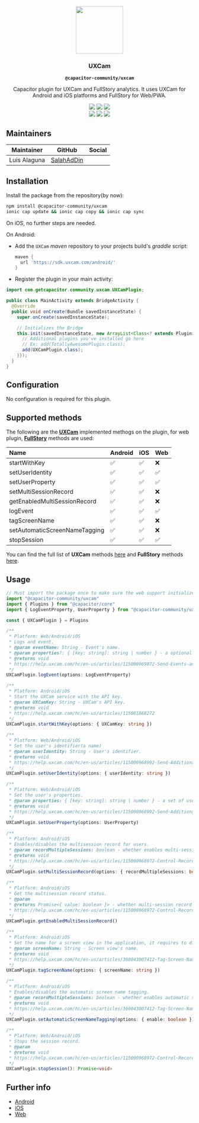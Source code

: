 <p align="center"><br><img src="https://user-images.githubusercontent.com/236501/85893648-1c92e880-b7a8-11ea-926d-95355b8175c7.png" width="128" height="128" /></p>
<h3 align="center">UXCam</h3>
<p align="center"><strong><code>@capacitor-community/uxcam</code></strong></p>
<p align="center">
  Capacitor plugin for UXCam and FullStory analytics. It uses UXCam for Android and iOS platforms and FullStory for Web/PWA.
</p>


<p align="center">
  <img src="https://img.shields.io/maintenance/yes/2021?style=flat-square" />
  <a href="https://github.com/capacitor-community/uxcam/actions?query=workflow%3A%22CI%22"><img src="https://img.shields.io/github/workflow/status/capacitor-community/uxcam/CI?style=flat-square" /></a>
  <a href="https://www.npmjs.com/package/@capacitor-community/uxcam"><img src="https://img.shields.io/npm/l/@capacitor-community/uxcam?style=flat-square" /></a>
<br>
  <a href="https://www.npmjs.com/package/@capacitor-community/uxcam"><img src="https://img.shields.io/npm/dw/@capacitor-community/uxcam?style=flat-square" /></a>
  <a href="https://www.npmjs.com/package/@capacitor-community/uxcam"><img src="https://img.shields.io/npm/v/@capacitor-community/uxcam?style=flat-square" /></a>
<!-- ALL-CONTRIBUTORS-BADGE:START - Do not remove or modify this section -->
<a href="#contributors-"><img src="https://img.shields.io/badge/all%20contributors-0-orange?style=flat-square" /></a>
<!-- ALL-CONTRIBUTORS-BADGE:END -->
</p>


## Maintainers

| Maintainer   | GitHub                                       | Social |
| ------------ | -------------------------------------------- | ------ |
| Luis Alaguna | [SalahAdDin](https://github.com/SalahAdDin/) |        |

## Installation

Install the package from the repository(by now):

```bash
npm install @capacitor-community/uxcam
ionic cap update && ionic cap copy && ionic cap sync 
```

On iOS, no further steps are needed.

On Android:

* Add the `UXCam` *maven* repository to your projects build's *graddle* script:

  ```gradle
  maven {
  	url 'https://sdk.uxcam.com/android/'
  }
  ```

* Register the plugin in your main activity:

```java
import com.getcapacitor.community.uxcam.UXCamPlugin;

public class MainActivity extends BridgeActivity {
  @Override
  public void onCreate(Bundle savedInstanceState) {
    super.onCreate(savedInstanceState);

    // Initializes the Bridge
    this.init(savedInstanceState, new ArrayList<Class<? extends Plugin>>() {{
      // Additional plugins you've installed go here
      // Ex: add(TotallyAwesomePlugin.class);
      add(UXCamPlugin.class);
    }});
  }
}
```

## Configuration

No configuration is required for this plugin.

## Supported methods

The following are the [**UXCam**](https://uxcam.com/) implemented methogs on the plugin, for web plugin, **[FullStory](https://www.fullstory.com/)** methods are used:

| Name                          | Android | iOS  | Web  |
| :---------------------------- | :------ | :--- | :--- |
| startWithKey                  | ✅       | ✅    | ❌    |
| setUserIdentity               | ✅       | ✅    | ✅    |
| setUserProperty               | ✅       | ✅    | ✅    |
| setMultiSessionRecord         | ✅       | ✅    | ❌    |
| getEnabledMultiSessionRecord  | ✅       | ✅    | ❌    |
| logEvent                      | ✅       | ✅    | ✅    |
| tagScreenName                 | ✅       | ✅    | ❌    |
| setAutomaticScreenNameTagging | ✅       | ✅    | ❌    |
| stopSession                   | ✅       | ✅    | ✅    |

You can find the full list of **UXCam** methods [here](https://help.uxcam.com/hc/en-us/categories/115000129131-Developer-Guide) and **FullStory** methods [here](https://developer.fullstory.com/introduction).

## Usage

```typescript
// Must import the package once to make sure the web support initializes
import "@capacitor-community/uxcam"
import { Plugins } from "@capacitor/core"
import { LogEventProperty, UserProperty } from "@capacitor-community/uxcam"

const { UXCamPlugin } = Plugins

/**
 * Platform: Web/Android/iOS
 * Logs and event.
 * @param eventName: String - Event's name.
 * @param properties?: { [key: string]: string | number } - a optional set of event's properties to include in the log.
 * @returns void
 * https://help.uxcam.com/hc/en-us/articles/115000969072-Send-Events-and-Properties
 */
UXCamPlugin.logEvent(options: LogEventProperty)

/**
 * Platform: Android/iOS
 * Start the UXCam service with the API key.
 * @param UXCamKey: String - UXCam's API key.
 * @returns void
 * https://help.uxcam.com/hc/en-us/articles/115001868272
 */
UXCamPlugin.startWithKey(options: { UXCamKey: string })

/**
 * Platform: Web/Android/iOS
 * Set the user's identifier(a name)
 * @param userIdentity: String - User's identifier.
 * @returns void
 * https://help.uxcam.com/hc/en-us/articles/115000968992-Send-Additional-User-Information
 */
UXCamPlugin.setUserIdentity(options: { userIdentity: string })

/**
 * Platform: Web/Android/iOS
 * Set the user's properties.
 * @param properties: { [key: string]: string | number } - a set of user's properties(as email, phone, age, etc.).
 * @returns void
 * https://help.uxcam.com/hc/en-us/articles/115000968992-Send-Additional-User-Information
 */
UXCamPlugin.setUserProperty(options: UserProperty)

/**
 * Platform: Android/iOS
 * Enables/disables the multisession record for users.
 * @param recordMultipleSessions: boolean - whether enables multi-session record per user or not.
 * @returns void
 * https://help.uxcam.com/hc/en-us/articles/115000968972-Control-Recording
 */
UXCamPlugin.setMultiSessionRecord(options: { recordMultipleSessions: boolean })

/**
 * Platform: Android/iOS
 * Get the multisession record status.
 * @param
 * @returns Promise<{ value: boolean }> - whether multi-session record per user is enabled or not.
 * https://help.uxcam.com/hc/en-us/articles/115000968972-Control-Recording
 */
UXCamPlugin.getEnabledMultiSessionRecord()

/**
 * Platform: Android/iOS
 * Set the name for a screen view in the application, it requires to dissable the automatic screen name tagging.
 * @param screenName: String - Screen view's name.
 * @returns void
 * https://help.uxcam.com/hc/en-us/articles/360043007412-Tag-Screen-Name
 */
UXCamPlugin.tagScreenName(options: { screenName: string })

/**
 * Platform: Android/iOS
 * Enables/disables the automatic screen name tagging.
 * @param recordMultipleSessions: boolean - whether enables automatic screen name tagging or not.
 * @returns void
 * https://help.uxcam.com/hc/en-us/articles/360043007412-Tag-Screen-Name
 */
UXCamPlugin.setAutomaticScreenNameTagging(options: { enable: boolean }): Promise<void>;

/**
 * Platform: Web/Android/iOS
 * Stops the session record.
 * @param 
 * @returns void
 * https://help.uxcam.com/hc/en-us/articles/115000968972-Control-Recording
 */
UXCamPlugin.stopSession(): Promise<void>
```

## Further info

- [Android](https://help.uxcam.com/hc/en-us/articles/115000966252-Android-Integration)
- [iOS](https://help.uxcam.com/hc/en-us/articles/115001868272-iOS-Integration)
- [Web](https://developer.fullstory.com/introduction)

